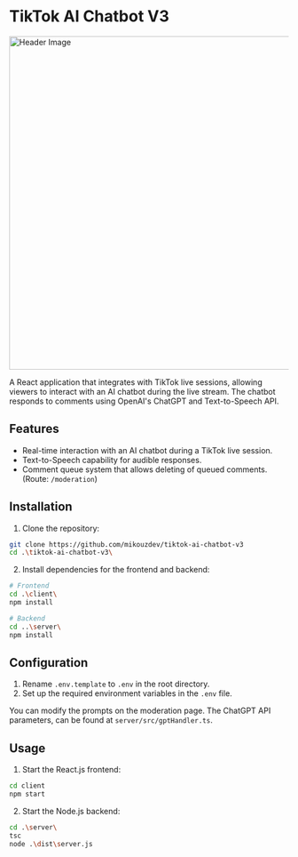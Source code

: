# TikTok AI Chatbot V3

<img align="center" src="https://github.com/mikouzdev/tiktok-ai-chatbot-v3/blob/main/header.png" alt="Header Image" width="600" />

A React application that integrates with TikTok live sessions, allowing viewers to interact with an AI chatbot during the live stream. The chatbot responds to comments using OpenAI's ChatGPT and Text-to-Speech API.

## Features

- Real-time interaction with an AI chatbot during a TikTok live session.
- Text-to-Speech capability for audible responses.
- Comment queue system that allows deleting of queued comments. (Route: `/moderation`)

## Installation

1. Clone the repository:

```bash
git clone https://github.com/mikouzdev/tiktok-ai-chatbot-v3
cd .\tiktok-ai-chatbot-v3\
```

2. Install dependencies for the frontend and backend:

```bash
# Frontend
cd .\client\
npm install

# Backend
cd ..\server\
npm install
```

## Configuration

1. Rename `.env.template` to `.env` in the root directory.
2. Set up the required environment variables in the `.env` file.

You can modify the prompts on the moderation page.
The ChatGPT API parameters, can be found at `server/src/gptHandler.ts`.

## Usage

1. Start the React.js frontend:

```bash
cd client
npm start
```

2. Start the Node.js backend:

```bash
cd .\server\
tsc
node .\dist\server.js
```
